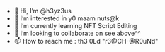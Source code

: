 - 👋 Hi, I’m @h3yz3us
- 👀 I’m interested in y0 maam nuts@k
- 🌱 I’m currently learning NFT Script Editing
- 💞️ I’m looking to collaborate on see above^^
- 📫 How to reach me : th3 0Ld "r3@CH-@R0uNd"

<!---
h3yz3us/h3yz3us is a ✨ special ✨ repository because its `README.md` (this file) appears on your GitHub profile.
You can click the Preview link to take a look at your changes.
--->
